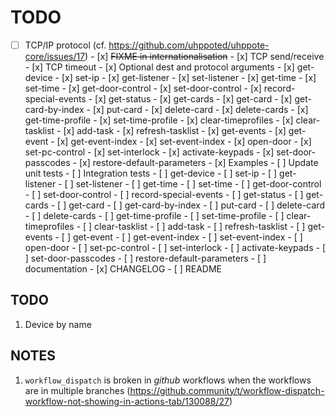 # TODO

- [ ] TCP/IP protocol (cf. https://github.com/uhppoted/uhppote-core/issues/17)
      - [x] ~~FIXME in internationalisation~~
      - [x] TCP send/receive
      - [x] TCP timeout
      - [x] Optional dest and protocol arguments
            - [x] get-device
            - [x] set-ip
            - [x] get-listener
            - [x] set-listener
            - [x] get-time
            - [x] set-time
            - [x] get-door-control
            - [x] set-door-control
            - [x] record-special-events
            - [x] get-status
            - [x] get-cards
            - [x] get-card
            - [x] get-card-by-index
            - [x] put-card
            - [x] delete-card
            - [x] delete-cards
            - [x] get-time-profile
            - [x] set-time-profile
            - [x] clear-timeprofiles
            - [x] clear-tasklist
            - [x] add-task
            - [x] refresh-tasklist
            - [x] get-events
            - [x] get-event
            - [x] get-event-index
            - [x] set-event-index
            - [x] open-door
            - [x] set-pc-control
            - [x] set-interlock
            - [x] activate-keypads
            - [x] set-door-passcodes
            - [x] restore-default-parameters
      - [x] Examples
      - [ ] Update unit tests
      - [ ] Integration tests
            - [ ] get-device
            - [ ] set-ip
            - [ ] get-listener
            - [ ] set-listener
            - [ ] get-time
            - [ ] set-time
            - [ ] get-door-control
            - [ ] set-door-control
            - [ ] record-special-events
            - [ ] get-status
            - [ ] get-cards
            - [ ] get-card
            - [ ] get-card-by-index
            - [ ] put-card
            - [ ] delete-card
            - [ ] delete-cards
            - [ ] get-time-profile
            - [ ] set-time-profile
            - [ ] clear-timeprofiles
            - [ ] clear-tasklist
            - [ ] add-task
            - [ ] refresh-tasklist
            - [ ] get-events
            - [ ] get-event
            - [ ] get-event-index
            - [ ] set-event-index
            - [ ] open-door
            - [ ] set-pc-control
            - [ ] set-interlock
            - [ ] activate-keypads
            - [ ] set-door-passcodes
            - [ ] restore-default-parameters
      - [ ] documentation
      - [x] CHANGELOG
      - [ ] README

## TODO

1. Device by name

## NOTES

1. `workflow_dispatch` is broken in _github_ workflows when the workflows are in multiple
    branches (https://github.community/t/workflow-dispatch-workflow-not-showing-in-actions-tab/130088/27)
